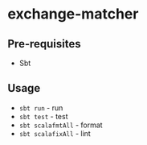 # exchange-matcher

## Pre-requisites

- Sbt

## Usage

- `sbt run` - run
- `sbt test` - test
- `sbt scalafmtAll` - format
- `sbt scalafixAll` - lint
